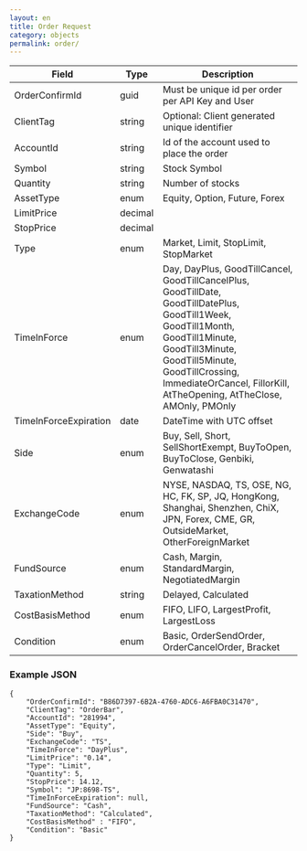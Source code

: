 ```yaml
---
layout: en
title: Order Request
category: objects
permalink: order/
---
```


| Field | Type | Description |
| ----- | ---- | ----------- |
| OrderConfirmId | guid | Must be unique id per order per API Key and User |
| ClientTag | string | Optional: Client generated unique identifier |
| AccountId | string | Id of the account used to place the order |
| Symbol | string | Stock Symbol |
| Quantity | string | Number of stocks|
| AssetType | enum | Equity, Option, Future, Forex |
| LimitPrice | decimal |  |
| StopPrice | decimal | |
| Type | enum | Market, Limit, StopLimit, StopMarket |
| TimeInForce | enum | Day, DayPlus, GoodTillCancel, GoodTillCancelPlus, GoodTillDate, GoodTillDatePlus, GoodTill1Week, GoodTill1Month, GoodTill1Minute, GoodTill3Minute, GoodTill5Minute, GoodTillCrossing, ImmediateOrCancel, FillorKill, AtTheOpening, AtTheClose, AMOnly, PMOnly  |
| TimeInForceExpiration | date | DateTime with UTC offset |
| Side | enum | Buy, Sell, Short, SellShortExempt, BuyToOpen, BuyToClose, Genbiki, Genwatashi |
| ExchangeCode | enum | NYSE, NASDAQ, TS, OSE, NG, HC, FK, SP, JQ, HongKong, Shanghai, Shenzhen, ChiX, JPN, Forex, CME, GR, OutsideMarket, OtherForeignMarket |
| FundSource | enum | Cash, Margin, StandardMargin, NegotiatedMargin |
| TaxationMethod | string | Delayed, Calculated |
| CostBasisMethod | enum | FIFO, LIFO, LargestProfit, LargestLoss |
| Condition | enum | Basic, OrderSendOrder, OrderCancelOrder, Bracket  |

### Example JSON

    {
        "OrderConfirmId": "B86D7397-6B2A-4760-ADC6-A6FBA0C31470",
        "ClientTag": "OrderBar",
        "AccountId": "281994",
        "AssetType": "Equity",
        "Side": "Buy",
        "ExchangeCode": "TS",
        "TimeInForce": "DayPlus",
        "LimitPrice": "0.14",
        "Type": "Limit",
        "Quantity": 5,
        "StopPrice": 14.12,
        "Symbol": "JP:8698-TS",
        "TimeInForceExpiration": null,
        "FundSource": "Cash",
        "TaxationMethod": "Calculated",
        "CostBasisMethod" : "FIFO",
        "Condition": "Basic"
    }
    